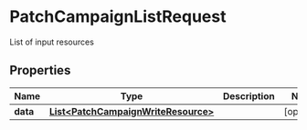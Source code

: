 

# PatchCampaignListRequest

List of input resources

## Properties

| Name | Type | Description | Notes |
|------------ | ------------- | ------------- | -------------|
|**data** | [**List&lt;PatchCampaignWriteResource&gt;**](PatchCampaignWriteResource.md) |  |  [optional] |



